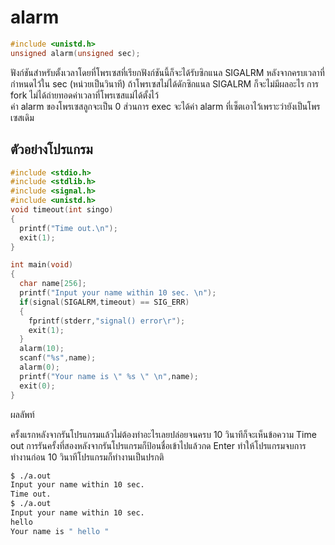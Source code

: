 # alarm
``` c
#include <unistd.h>
unsigned alarm(unsigned sec);     
```
ฟังก์ชันสำหรับตั้งเวลาโดยที่โพรเซสที่เรียกฟังก์ชันนี้ก็จะได้รับซิกแนล SIGALRM หลังจากครบเวลาที่กำหนดไว้ใน sec (หน่วยเป็นวินาที) 
ถ้าโพรเซสไม่ได้ดักซิกแนล SIGALRM ก็จะไม่มีผลอะไร การ fork ไม่ได้ถ่ายทอดค่าเวลาที่โพรเซสแม่ได้ตั้งไว้  
ค่า alarm ของโพรเซสลูกจะเป็น 0 ส่วนการ exec จะได้ค่า alarm ที่เซ็ตเอาไว้เพราะว่ายังเป็นโพรเซสเดิม
## ตัวอย่างโปรแกรม
```c
#include <stdio.h>
#include <stdlib.h>
#include <signal.h>
#include <unistd.h>
void timeout(int singo)
{
  printf("Time out.\n");
  exit(1);
}

int main(void)
{
  char name[256];
  printf("Input your name within 10 sec. \n");
  if(signal(SIGALRM,timeout) == SIG_ERR)
  {
    fprintf(stderr,"signal() error\r");
    exit(1);
  }
  alarm(10);
  scanf("%s",name);
  alarm(0);                     
  printf("Your name is \" %s \" \n",name);
  exit(0);
}   
```
ผลลัพท์

ครั้งแรกหลังจากรันโปรแกรมแล้วไม่ต้องทำอะไรเลยปล่อยจนครบ 10 วินาทีก็จะเห็นข้อความ Time out 
การรันครั้งที่สองหลังจากรันโปรแกรมก็ป้อนชื่อเข้าไปแล้วกด Enter ทำให้โปรแกรมจบการทำงานก่อน 10 วินาทีโปรแกรมก็ทำงานเป็นปรกติ
``` sh
$ ./a.out
Input your name within 10 sec.
Time out.
$ ./a.out
Input your name within 10 sec.
hello
Your name is " hello " 
```
